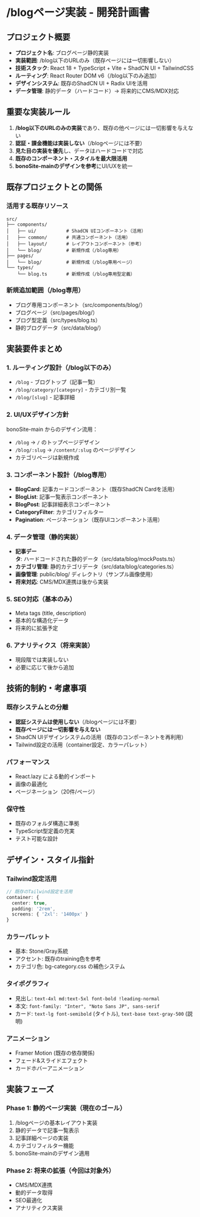 # /blogページ実装 - 開発計画書

## プロジェクト概要
- **プロジェクト名**: ブログページ静的実装
- **実装範囲**: /blog以下のURLのみ（既存ページには一切影響しない）
- **技術スタック**: React 18 + TypeScript + Vite + ShadCN UI + TailwindCSS
- **ルーティング**: React Router DOM v6（/blog以下のみ追加）
- **デザインシステム**: 既存のShadCN UI + Radix UIを活用
- **データ管理**: 静的データ（ハードコード）→ 将来的にCMS/MDX対応

## 重要な実装ルール
1. **/blog以下のURLのみの実装**であり、既存の他ページには一切影響を与えない
2. **認証・課金機能は実装しない**（/blogページには不要）
3. **見た目の実装を優先**し、データはハードコードで対応
4. **既存のコンポーネント・スタイルを最大限活用**
5. **bonoSite-mainのデザインを参考**にUI/UXを統一

## 既存プロジェクトとの関係

### 活用する既存リソース
```
src/
├── components/
│   ├── ui/           # ShadCN UIコンポーネント（活用）
│   ├── common/       # 共通コンポーネント（活用）
│   ├── layout/       # レイアウトコンポーネント（参考）
│   └── blog/         # 新規作成（/blog専用）
├── pages/
│   └── blog/         # 新規作成（/blog専用ページ）
└── types/
    └── blog.ts       # 新規作成（/blog専用型定義）
```

### 新規追加範囲（/blog専用）
- ブログ専用コンポーネント（src/components/blog/）
- ブログページ（src/pages/blog/）
- ブログ型定義（src/types/blog.ts）
- 静的ブログデータ（src/data/blog/）

## 実装要件まとめ

### 1. ルーティング設計（/blog以下のみ）
- `/blog` - ブログトップ（記事一覧）
- `/blog/category/[category]` - カテゴリ別一覧
- `/blog/[slug]` - 記事詳細

### 2. UI/UXデザイン方針
bonoSite-main からのデザイン流用：
- `/blog` → `/` のトップページデザイン
- `/blog/:slug` → `/content/:slug` のページデザイン
- カテゴリページは新規作成

### 3. コンポーネント設計（/blog専用）
- **BlogCard**: 記事カードコンポーネント（既存ShadCN Cardを活用）
- **BlogList**: 記事一覧表示コンポーネント
- **BlogPost**: 記事詳細表示コンポーネント
- **CategoryFilter**: カテゴリフィルター
- **Pagination**: ページネーション（既存UIコンポーネント活用）

### 4. データ管理（静的実装）
- **記事データ**: ハードコードされた静的データ（src/data/blog/mockPosts.ts）
- **カテゴリ管理**: 静的カテゴリデータ（src/data/blog/categories.ts）
- **画像管理**: public/blog/ ディレクトリ（サンプル画像使用）
- **将来対応**: CMS/MDX連携は後から実装

### 5. SEO対応（基本のみ）
- Meta tags (title, description)
- 基本的な構造化データ
- 将来的に拡張予定

### 6. アナリティクス（将来実装）
- 現段階では実装しない
- 必要に応じて後から追加

## 技術的制約・考慮事項

### 既存システムとの分離
- **認証システムは使用しない**（/blogページには不要）
- **既存ページには一切影響を与えない**
- ShadCN UIデザインシステムの活用（既存のコンポーネントを再利用）
- Tailwind設定の活用（container設定、カラーパレット）

### パフォーマンス
- React.lazy による動的インポート
- 画像の最適化
- ページネーション（20件/ページ）

### 保守性
- 既存のフォルダ構造に準拠
- TypeScript型定義の充実
- テスト可能な設計

## デザイン・スタイル指針

### Tailwind設定活用
```typescript
// 既存のTailwind設定を活用
container: {
  center: true,
  padding: '2rem',
  screens: { '2xl': '1400px' }
}
```

### カラーパレット
- 基本: Stone/Gray系統
- アクセント: 既存のtraining色を参考
- カテゴリ色: bg-category.css の補色システム

### タイポグラフィ
- 見出し: `text-4xl md:text-5xl font-bold !leading-normal`
- 本文: `font-family: "Inter", "Noto Sans JP", sans-serif`
- カード: `text-lg font-semibold` (タイトル), `text-base text-gray-500` (説明)

### アニメーション
- Framer Motion (既存の依存関係)
- フェード&スライドエフェクト
- カードホバーアニメーション

## 実装フェーズ

### Phase 1: 静的ページ実装（現在のゴール）
1. /blogページの基本レイアウト実装
2. 静的データで記事一覧表示
3. 記事詳細ページの実装
4. カテゴリフィルター機能
5. bonoSite-mainのデザイン適用

### Phase 2: 将来の拡張（今回は対象外）
- CMS/MDX連携
- 動的データ取得
- SEO最適化
- アナリティクス実装